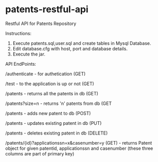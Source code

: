 # patents-restful-api
 Restful API for Patents Repository
 
 Instructions:
 1. Execute patents.sql,user.sql and create tables in Mysql Database.
 2. Edit database.cfg with host, port and database details.
 3. Execute the jar.

API EndPoints:

/authenticate - for authetication (GET)

/test - to the application is up or not (GET)

/patents - returns all the patents in db (GET)

/patents?size=n - returns 'n' patents from db (GET

/patents - adds new patent to db (POST)

/patents - updates existing patent in db (PUT)

/patents - deletes existing patent in db (DELETE)

/patents/{id}?applicationssn=x&casenumber=y (GET) - returns Patent object for given patentid, applicationssn and casenumber (these three columns are part of primary key)

